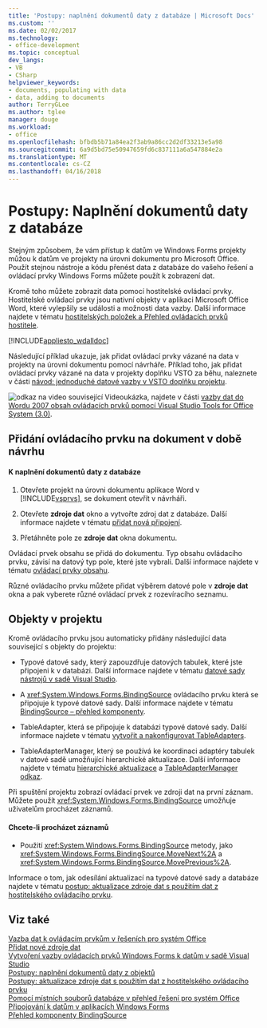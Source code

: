 ```yaml
---
title: 'Postupy: naplnění dokumentů daty z databáze | Microsoft Docs'
ms.custom: ''
ms.date: 02/02/2017
ms.technology:
- office-development
ms.topic: conceptual
dev_langs:
- VB
- CSharp
helpviewer_keywords:
- documents, populating with data
- data, adding to documents
author: TerryGLee
ms.author: tglee
manager: douge
ms.workload:
- office
ms.openlocfilehash: bfbdb5b71a84ea2f3ab9a86cc2d2df33213e5a98
ms.sourcegitcommit: 6a9d5bd75e50947659fd6c837111a6a547884e2a
ms.translationtype: MT
ms.contentlocale: cs-CZ
ms.lasthandoff: 04/16/2018
---
```

# <a name="how-to-populate-documents-with-data-from-a-database"></a>Postupy: Naplnění dokumentů daty z databáze
  Stejným způsobem, že vám přístup k datům ve Windows Forms projekty můžou k datům ve projekty na úrovni dokumentu pro Microsoft Office. Použít stejnou nástroje a kódu přenést data z databáze do vašeho řešení a ovládací prvky Windows Forms můžete použít k zobrazení dat.  
  
 Kromě toho můžete zobrazit data pomocí hostitelské ovládací prvky. Hostitelské ovládací prvky jsou nativní objekty v aplikaci Microsoft Office Word, které vylepšily se události a možnosti data vazby. Další informace najdete v tématu [hostitelských položek a Přehled ovládacích prvků hostitele](../vsto/host-items-and-host-controls-overview.md).  
  
 [!INCLUDE[appliesto_wdalldoc](../vsto/includes/appliesto-wdalldoc-md.md)]  
  
 Následující příklad ukazuje, jak přidat ovládací prvky vázané na data v projekty na úrovni dokumentu pomocí návrháře. Příklad toho, jak přidat ovládací prvky vázané na data v projekty doplňku VSTO za běhu, naleznete v části [návod: jednoduché datové vazby v VSTO doplňku projektu](../vsto/walkthrough-simple-data-binding-in-vsto-add-in-project.md).  
  
 ![odkaz na video](../vsto/media/playvideo.gif "odkaz na video") související Videoukázka, najdete v části [vazby dat do Wordu 2007 obsah ovládacích prvků pomocí Visual Studio Tools for Office System (3.0)](http://go.microsoft.com/fwlink/?LinkId=136785).  
  
## <a name="adding-a-control-to-a-document-at-design-time"></a>Přidání ovládacího prvku na dokument v době návrhu  
  
#### <a name="to-populate-a-document-with-data-from-a-database"></a>K naplnění dokumentů daty z databáze  
  
1.  Otevřete projekt na úrovni dokumentu aplikace Word v [!INCLUDE[vsprvs](../sharepoint/includes/vsprvs-md.md)], se dokument otevřít v návrháři.  
  
2.  Otevřete **zdroje dat** okno a vytvořte zdroj dat z databáze. Další informace najdete v tématu [přidat nová připojení](../data-tools/add-new-connections.md).  
  
3.  Přetáhněte pole ze **zdroje dat** okna dokumentu.  
  
 Ovládací prvek obsahu se přidá do dokumentu. Typ obsahu ovládacího prvku, závisí na datový typ pole, které jste vybrali. Další informace najdete v tématu [ovládací prvky obsahu](../vsto/content-controls.md).  
  
 Různé ovládacího prvku můžete přidat výběrem datové pole v **zdroje dat** okna a pak vyberete různé ovládací prvek z rozevíracího seznamu.  
  
## <a name="objects-in-the-project"></a>Objekty v projektu  
 Kromě ovládacího prvku jsou automaticky přidány následující data související s objekty do projektu:  
  
-   Typové datové sady, který zapouzdřuje datových tabulek, které jste připojeni k v databázi. Další informace najdete v tématu [datové sady nástrojů v sadě Visual Studio](/visualstudio/data-tools/dataset-tools-in-visual-studio).  
  
-   A <xref:System.Windows.Forms.BindingSource> ovládacího prvku která se připojuje k typové datové sady. Další informace najdete v tématu [BindingSource – přehled komponenty](/dotnet/framework/winforms/controls/bindingsource-component-overview).  
  
-   TableAdapter, která se připojuje k databázi typové datové sady. Další informace najdete v tématu [vytvořit a nakonfigurovat TableAdapters](../data-tools/create-and-configure-tableadapters.md).  
  
-   TableAdapterManager, který se používá ke koordinaci adaptéry tabulek v datové sadě umožňující hierarchické aktualizace. Další informace najdete v tématu [hierarchické aktualizace](../data-tools/hierarchical-update.md) a [TableAdapterManager odkaz](../data-tools/fill-datasets-by-using-tableadapters.md#tableadaptermanager-reference).  
  
 Při spuštění projektu zobrazí ovládací prvek ve zdroji dat na první záznam. Můžete použít <xref:System.Windows.Forms.BindingSource> umožňuje uživatelům procházet záznamů.  
  
#### <a name="to-scroll-through-the-records"></a>Chcete-li procházet záznamů  
  
-   Použití <xref:System.Windows.Forms.BindingSource> metody, jako <xref:System.Windows.Forms.BindingSource.MoveNext%2A> a <xref:System.Windows.Forms.BindingSource.MovePrevious%2A>.  
  
 Informace o tom, jak odesílání aktualizací na typové datové sady a databáze najdete v tématu [postup: aktualizace zdroje dat s použitím dat z hostitelského ovládacího prvku](../vsto/how-to-update-a-data-source-with-data-from-a-host-control.md).  
  
## <a name="see-also"></a>Viz také  
 [Vazba dat k ovládacím prvkům v řešeních pro systém Office](../vsto/binding-data-to-controls-in-office-solutions.md)   
 [Přidat nové zdroje dat](/visualstudio/data-tools/add-new-data-sources)   
 [Vytvoření vazby ovládacích prvků Windows Forms k datům v sadě Visual Studio](../data-tools/bind-windows-forms-controls-to-data-in-visual-studio.md)   
 [Postupy: naplnění dokumentů daty z objektů](../vsto/how-to-populate-documents-with-data-from-objects.md)   
 [Postupy: aktualizace zdroje dat s použitím dat z hostitelského ovládacího prvku](../vsto/how-to-update-a-data-source-with-data-from-a-host-control.md)   
 [Pomocí místních souborů databáze v přehled řešení pro systém Office](../vsto/using-local-database-files-in-office-solutions-overview.md)   
 [Připojování k datům v aplikacích Windows Forms](/visualstudio/data-tools/connecting-to-data-in-windows-forms-applications)   
 [Přehled komponenty BindingSource](/dotnet/framework/winforms/controls/bindingsource-component-overview)  
  
  